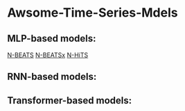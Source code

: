 # Awsome-Time-Series-Mdels

## MLP-based models:
[N-BEATS](https://arxiv.org/pdf/1905.10437.pdf)
[N-BEATSx](https://arxiv.org/pdf/2104.05522.pdf)
[N-HiTS](https://arxiv.org/pdf/2201.12886.pdf)

## RNN-based models:

## Transformer-based models:
